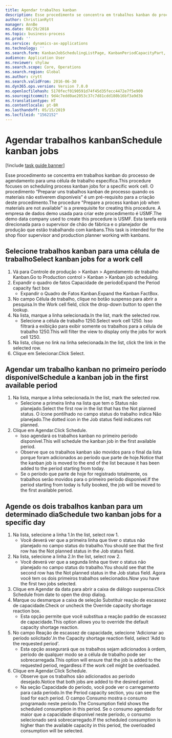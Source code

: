 ```yaml
---
title: Agendar trabalhos kanban
description: Esse procedimento se concentra em trabalhos kanban do processo de agendamento para uma célula de trabalho específica.
author: ChristianRytt
manager: AnnBe
ms.date: 08/29/2018
ms.topic: business-process
ms.prod: ''
ms.service: dynamics-ax-applications
ms.technology: ''
ms.search.form: KanbanJobSchedulingListPage, KanbanPeriodCapacityPart, SysLookupMultiSelectGrid, KanbanBoardScheduleJobForward
audience: Application User
ms.reviewer: shylaw
ms.search.scope: Core, Operations
ms.search.region: Global
ms.author: crytt
ms.search.validFrom: 2016-06-30
ms.dyn365.ops.version: Version 7.0.0
ms.openlocfilehash: 5170fecf0190591d74f45d35fecc4472e7f5e900
ms.sourcegitcommit: 9d4c7edd0ae2053c37c7d81cdd180b16bf3a9d3b
ms.translationtype: HT
ms.contentlocale: pt-BR
ms.lasthandoff: 05/15/2019
ms.locfileid: "1562152"
---
```

# <a name="schedule-kanban-jobs"></a><span data-ttu-id="08f7d-103">Agendar trabalhos kanban</span><span class="sxs-lookup"><span data-stu-id="08f7d-103">Schedule kanban jobs</span></span>

[!include [task guide banner](../../includes/task-guide-banner.md)]

<span data-ttu-id="08f7d-104">Esse procedimento se concentra em trabalhos kanban do processo de agendamento para uma célula de trabalho específica.</span><span class="sxs-lookup"><span data-stu-id="08f7d-104">This procedure focuses on scheduling process kanban jobs for a specific work cell.</span></span> <span data-ttu-id="08f7d-105">O procedimento “Preparar uns trabalhos kanban de processo quando os materiais não estiverem disponíveis” é um pré-requisito para a criação deste procedimento.</span><span class="sxs-lookup"><span data-stu-id="08f7d-105">The procedure "Prepare a process kanban job when materials are not available" is a prerequisite for creating this procedure.</span></span> <span data-ttu-id="08f7d-106">A empresa de dados demo usada para criar este procedimento é USMF.</span><span class="sxs-lookup"><span data-stu-id="08f7d-106">The demo data company used to create this procedure is USMF.</span></span> <span data-ttu-id="08f7d-107">Esta tarefa está direcionada para o supervisor de chão de fábrica e o planejador de produção que estão trabalhando com kanbans.</span><span class="sxs-lookup"><span data-stu-id="08f7d-107">This task is intended for the shop floor supervisor and production planner working with kanbans.</span></span>


## <a name="select-kanban-jobs-for-a-work-cell"></a><span data-ttu-id="08f7d-108">Selecione trabalhos kanban para uma célula de trabalho</span><span class="sxs-lookup"><span data-stu-id="08f7d-108">Select kanban jobs for a work cell</span></span>
1. <span data-ttu-id="08f7d-109">Vá para Controle de produção > Kanban > Agendamento de trabalho Kanban.</span><span class="sxs-lookup"><span data-stu-id="08f7d-109">Go to Production control > Kanban > Kanban job scheduling.</span></span>
2. <span data-ttu-id="08f7d-110">Expandir o quadro de fatos Capacidade de período</span><span class="sxs-lookup"><span data-stu-id="08f7d-110">Expand the Period capacity fact box</span></span>
    * <span data-ttu-id="08f7d-111">Expandir o Quadro de Fatos Kanban.</span><span class="sxs-lookup"><span data-stu-id="08f7d-111">Expand the Kanban FactBox.</span></span>  
3. <span data-ttu-id="08f7d-112">No campo Célula de trabalho, clique no botão suspenso para abrir a pesquisa.</span><span class="sxs-lookup"><span data-stu-id="08f7d-112">In the Work cell field, click the drop-down button to open the lookup.</span></span>
4. <span data-ttu-id="08f7d-113">Na lista, marque a linha selecionada.</span><span class="sxs-lookup"><span data-stu-id="08f7d-113">In the list, mark the selected row.</span></span>
    * <span data-ttu-id="08f7d-114">Selecione a célula de trabalho 1250.</span><span class="sxs-lookup"><span data-stu-id="08f7d-114">Select work cell 1250.</span></span> <span data-ttu-id="08f7d-115">Isso filtrará a exibição para exibir somente os trabalhos para a célula de trabalho 1250.</span><span class="sxs-lookup"><span data-stu-id="08f7d-115">This will filter the view to display only the jobs for work cell 1250.</span></span>  
5. <span data-ttu-id="08f7d-116">Na lista, clique no link na linha selecionada.</span><span class="sxs-lookup"><span data-stu-id="08f7d-116">In the list, click the link in the selected row.</span></span>
6. <span data-ttu-id="08f7d-117">Clique em Selecionar.</span><span class="sxs-lookup"><span data-stu-id="08f7d-117">Click Select.</span></span>

## <a name="schedule-a-kanban-job-in-the-first-available-period"></a><span data-ttu-id="08f7d-118">Agendar um trabalho kanban no primeiro período disponível</span><span class="sxs-lookup"><span data-stu-id="08f7d-118">Schedule a kanban job in the first available period</span></span>
1. <span data-ttu-id="08f7d-119">Na lista, marque a linha selecionada.</span><span class="sxs-lookup"><span data-stu-id="08f7d-119">In the list, mark the selected row.</span></span>
    * <span data-ttu-id="08f7d-120">Selecione a primeira linha na lista que tem o Status não planejado.</span><span class="sxs-lookup"><span data-stu-id="08f7d-120">Select the first row in the list that has the Not planned status.</span></span> <span data-ttu-id="08f7d-121">O ícone pontilhado no campo status do trabalho indica Não planejado.</span><span class="sxs-lookup"><span data-stu-id="08f7d-121">The dotted icon in the Job status field indicates not planned.</span></span>  
2. <span data-ttu-id="08f7d-122">Clique em Agendar.</span><span class="sxs-lookup"><span data-stu-id="08f7d-122">Click Schedule.</span></span>
    * <span data-ttu-id="08f7d-123">Isso agendará os trabalhos kanban no primeiro período disponível.</span><span class="sxs-lookup"><span data-stu-id="08f7d-123">This will schedule the kanban job in the first available period.</span></span>  
    * <span data-ttu-id="08f7d-124">Observe que os trabalhos kanban são movidos para o final da lista porque foram adicionados ao período que parte de hoje.</span><span class="sxs-lookup"><span data-stu-id="08f7d-124">Notice that the kanban job is moved to the end of the list because it has been added to the period starting from today.</span></span>  
    * <span data-ttu-id="08f7d-125">Se o período que parte de hoje for registrado totalmente, os trabalhos serão movidos para o primeiro período disponível.</span><span class="sxs-lookup"><span data-stu-id="08f7d-125">If the period starting from today is fully booked, the job will be moved to the first available period.</span></span>  

## <a name="schedule-two-kanban-jobs-for-a-specific-day"></a><span data-ttu-id="08f7d-126">Agende os dois trabalhos kanban para um determinado dia</span><span class="sxs-lookup"><span data-stu-id="08f7d-126">Schedule two kanban jobs for a specific day</span></span>
1. <span data-ttu-id="08f7d-127">Na lista, selecione a linha 1.</span><span class="sxs-lookup"><span data-stu-id="08f7d-127">In the list, select row 1.</span></span>
    * <span data-ttu-id="08f7d-128">Você deverá ver que a primeira linha que tiver o status não planejado no campo status do trabalho.</span><span class="sxs-lookup"><span data-stu-id="08f7d-128">You should see that the first row has the Not planned status in the Job status field.</span></span>  
2. <span data-ttu-id="08f7d-129">Na lista, selecione a linha 2.</span><span class="sxs-lookup"><span data-stu-id="08f7d-129">In the list, select row 2.</span></span>
    * <span data-ttu-id="08f7d-130">Você deverá ver que a segunda linha que tiver o status não planejado no campo status do trabalho.</span><span class="sxs-lookup"><span data-stu-id="08f7d-130">You should see that the second row has the Not planned status in the Job status field.</span></span> <span data-ttu-id="08f7d-131">Agora você tem os dois primeiros trabalhos selecionados.</span><span class="sxs-lookup"><span data-stu-id="08f7d-131">Now you have the first two jobs selected.</span></span>  
3. <span data-ttu-id="08f7d-132">Clique em Agendar da data para abrir a caixa de diálogo suspensa.</span><span class="sxs-lookup"><span data-stu-id="08f7d-132">Click Schedule from date to open the drop dialog.</span></span>
4. <span data-ttu-id="08f7d-133">Marque ou desmarque a caixa de seleção Substituir reação de escassez de capacidade.</span><span class="sxs-lookup"><span data-stu-id="08f7d-133">Check or uncheck the Override capacity shortage reaction box.</span></span>
    * <span data-ttu-id="08f7d-134">Esta opção permite que você substitua a reação padrão de escassez de capacidade.</span><span class="sxs-lookup"><span data-stu-id="08f7d-134">This option allows you to override the default capacity shortage reaction.</span></span>  
5. <span data-ttu-id="08f7d-135">No campo Reação de escassez de capacidade, selecione 'Adicionar ao período solicitado'.</span><span class="sxs-lookup"><span data-stu-id="08f7d-135">In the Capacity shortage reaction field, select 'Add to the requested period'.</span></span>
    * <span data-ttu-id="08f7d-136">Esta opção assegurará que os trabalhos sejam adicionados à ordem, período de qualquer modo se a célula de trabalho pode ser sobrecarregada.</span><span class="sxs-lookup"><span data-stu-id="08f7d-136">This option will ensure that the job is added to the requested period, regardless if the work cell might be overloaded.</span></span>  
6. <span data-ttu-id="08f7d-137">Clique em Agendar.</span><span class="sxs-lookup"><span data-stu-id="08f7d-137">Click Schedule.</span></span>
    * <span data-ttu-id="08f7d-138">Observe que os trabalhos são adicionados ao período desejado.</span><span class="sxs-lookup"><span data-stu-id="08f7d-138">Notice that both jobs are added to the desired period.</span></span>  
    * <span data-ttu-id="08f7d-139">Na seção Capacidade do período, você pode ver o carregamento para cada período.</span><span class="sxs-lookup"><span data-stu-id="08f7d-139">In the Period capacity section, you can see the load for each period.</span></span> <span data-ttu-id="08f7d-140">O campo Consumo mostra o consumo programado neste período.</span><span class="sxs-lookup"><span data-stu-id="08f7d-140">The Consumption field shows the scheduled consumption in this period.</span></span> <span data-ttu-id="08f7d-141">Se o consumo agendado for maior que a capacidade disponível neste período, o consumo selecionado será sobrecarregado.</span><span class="sxs-lookup"><span data-stu-id="08f7d-141">If the scheduled consumption is higher than the available capacity in this period, the overloaded consumption will be selected.</span></span>  

